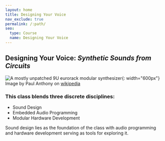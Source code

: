 ```yaml
---
layout: home
title: Designing Your Voice
nav_exclude: true
permalink: /:path/
seo:
  type: Course
  name: Designing Your Voice
---
```


## Designing Your Voice: _Synthetic Sounds from Circuits_

![A mostly unpatched 9U eurorack modular synthesizer](https://upload.wikimedia.org/wikipedia/commons/e/e2/Eurorack_Modular_Synthesizer.jpg){: width="600px"}  
Image by Paul Anthony on [wikipedia](https://en.wikipedia.org/wiki/Eurorack#/media/File:Eurorack_Modular_Synthesizer.jpg_)

### This class blends three discrete disciplines:

- Sound Design
- Embedded Audio Programming
- Modular Hardware Development

Sound design lies as the foundation of the class with audio programming and hardware development serving as tools for exploring it.
